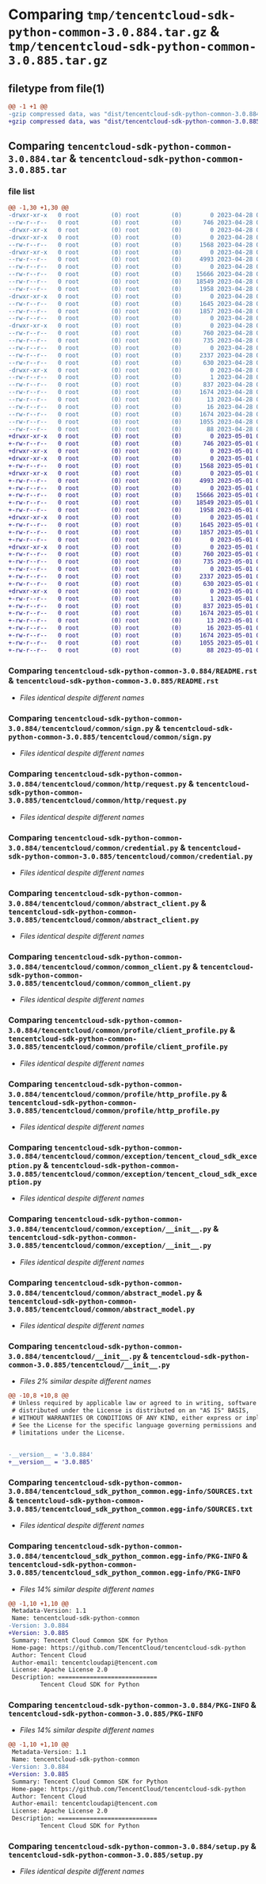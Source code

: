 # Comparing `tmp/tencentcloud-sdk-python-common-3.0.884.tar.gz` & `tmp/tencentcloud-sdk-python-common-3.0.885.tar.gz`

## filetype from file(1)

```diff
@@ -1 +1 @@
-gzip compressed data, was "dist/tencentcloud-sdk-python-common-3.0.884.tar", last modified: Fri Apr 28 02:09:59 2023, max compression
+gzip compressed data, was "dist/tencentcloud-sdk-python-common-3.0.885.tar", last modified: Mon May  1 00:33:30 2023, max compression
```

## Comparing `tencentcloud-sdk-python-common-3.0.884.tar` & `tencentcloud-sdk-python-common-3.0.885.tar`

### file list

```diff
@@ -1,30 +1,30 @@
-drwxr-xr-x   0 root         (0) root         (0)        0 2023-04-28 02:09:59.000000 tencentcloud-sdk-python-common-3.0.884/
--rw-r--r--   0 root         (0) root         (0)      746 2023-04-28 02:09:59.000000 tencentcloud-sdk-python-common-3.0.884/README.rst
-drwxr-xr-x   0 root         (0) root         (0)        0 2023-04-28 02:09:59.000000 tencentcloud-sdk-python-common-3.0.884/tencentcloud/
-drwxr-xr-x   0 root         (0) root         (0)        0 2023-04-28 02:09:59.000000 tencentcloud-sdk-python-common-3.0.884/tencentcloud/common/
--rw-r--r--   0 root         (0) root         (0)     1568 2023-04-28 02:09:59.000000 tencentcloud-sdk-python-common-3.0.884/tencentcloud/common/sign.py
-drwxr-xr-x   0 root         (0) root         (0)        0 2023-04-28 02:09:59.000000 tencentcloud-sdk-python-common-3.0.884/tencentcloud/common/http/
--rw-r--r--   0 root         (0) root         (0)     4993 2023-04-28 02:09:59.000000 tencentcloud-sdk-python-common-3.0.884/tencentcloud/common/http/request.py
--rw-r--r--   0 root         (0) root         (0)        0 2023-04-28 02:09:59.000000 tencentcloud-sdk-python-common-3.0.884/tencentcloud/common/http/__init__.py
--rw-r--r--   0 root         (0) root         (0)    15666 2023-04-28 02:09:59.000000 tencentcloud-sdk-python-common-3.0.884/tencentcloud/common/credential.py
--rw-r--r--   0 root         (0) root         (0)    18549 2023-04-28 02:09:59.000000 tencentcloud-sdk-python-common-3.0.884/tencentcloud/common/abstract_client.py
--rw-r--r--   0 root         (0) root         (0)     1958 2023-04-28 02:09:59.000000 tencentcloud-sdk-python-common-3.0.884/tencentcloud/common/common_client.py
-drwxr-xr-x   0 root         (0) root         (0)        0 2023-04-28 02:09:59.000000 tencentcloud-sdk-python-common-3.0.884/tencentcloud/common/profile/
--rw-r--r--   0 root         (0) root         (0)     1645 2023-04-28 02:09:59.000000 tencentcloud-sdk-python-common-3.0.884/tencentcloud/common/profile/client_profile.py
--rw-r--r--   0 root         (0) root         (0)     1857 2023-04-28 02:09:59.000000 tencentcloud-sdk-python-common-3.0.884/tencentcloud/common/profile/http_profile.py
--rw-r--r--   0 root         (0) root         (0)        0 2023-04-28 02:09:59.000000 tencentcloud-sdk-python-common-3.0.884/tencentcloud/common/profile/__init__.py
-drwxr-xr-x   0 root         (0) root         (0)        0 2023-04-28 02:09:59.000000 tencentcloud-sdk-python-common-3.0.884/tencentcloud/common/exception/
--rw-r--r--   0 root         (0) root         (0)      760 2023-04-28 02:09:59.000000 tencentcloud-sdk-python-common-3.0.884/tencentcloud/common/exception/tencent_cloud_sdk_exception.py
--rw-r--r--   0 root         (0) root         (0)      735 2023-04-28 02:09:59.000000 tencentcloud-sdk-python-common-3.0.884/tencentcloud/common/exception/__init__.py
--rw-r--r--   0 root         (0) root         (0)        0 2023-04-28 02:09:59.000000 tencentcloud-sdk-python-common-3.0.884/tencentcloud/common/__init__.py
--rw-r--r--   0 root         (0) root         (0)     2337 2023-04-28 02:09:59.000000 tencentcloud-sdk-python-common-3.0.884/tencentcloud/common/abstract_model.py
--rw-r--r--   0 root         (0) root         (0)      630 2023-04-28 02:09:59.000000 tencentcloud-sdk-python-common-3.0.884/tencentcloud/__init__.py
-drwxr-xr-x   0 root         (0) root         (0)        0 2023-04-28 02:09:59.000000 tencentcloud-sdk-python-common-3.0.884/tencentcloud_sdk_python_common.egg-info/
--rw-r--r--   0 root         (0) root         (0)        1 2023-04-28 02:09:59.000000 tencentcloud-sdk-python-common-3.0.884/tencentcloud_sdk_python_common.egg-info/dependency_links.txt
--rw-r--r--   0 root         (0) root         (0)      837 2023-04-28 02:09:59.000000 tencentcloud-sdk-python-common-3.0.884/tencentcloud_sdk_python_common.egg-info/SOURCES.txt
--rw-r--r--   0 root         (0) root         (0)     1674 2023-04-28 02:09:59.000000 tencentcloud-sdk-python-common-3.0.884/tencentcloud_sdk_python_common.egg-info/PKG-INFO
--rw-r--r--   0 root         (0) root         (0)       13 2023-04-28 02:09:59.000000 tencentcloud-sdk-python-common-3.0.884/tencentcloud_sdk_python_common.egg-info/top_level.txt
--rw-r--r--   0 root         (0) root         (0)       16 2023-04-28 02:09:59.000000 tencentcloud-sdk-python-common-3.0.884/tencentcloud_sdk_python_common.egg-info/requires.txt
--rw-r--r--   0 root         (0) root         (0)     1674 2023-04-28 02:09:59.000000 tencentcloud-sdk-python-common-3.0.884/PKG-INFO
--rw-r--r--   0 root         (0) root         (0)     1055 2023-04-28 02:09:59.000000 tencentcloud-sdk-python-common-3.0.884/setup.py
--rw-r--r--   0 root         (0) root         (0)       88 2023-04-28 02:09:59.000000 tencentcloud-sdk-python-common-3.0.884/setup.cfg
+drwxr-xr-x   0 root         (0) root         (0)        0 2023-05-01 00:33:30.000000 tencentcloud-sdk-python-common-3.0.885/
+-rw-r--r--   0 root         (0) root         (0)      746 2023-05-01 00:33:30.000000 tencentcloud-sdk-python-common-3.0.885/README.rst
+drwxr-xr-x   0 root         (0) root         (0)        0 2023-05-01 00:33:30.000000 tencentcloud-sdk-python-common-3.0.885/tencentcloud/
+drwxr-xr-x   0 root         (0) root         (0)        0 2023-05-01 00:33:30.000000 tencentcloud-sdk-python-common-3.0.885/tencentcloud/common/
+-rw-r--r--   0 root         (0) root         (0)     1568 2023-05-01 00:33:30.000000 tencentcloud-sdk-python-common-3.0.885/tencentcloud/common/sign.py
+drwxr-xr-x   0 root         (0) root         (0)        0 2023-05-01 00:33:30.000000 tencentcloud-sdk-python-common-3.0.885/tencentcloud/common/http/
+-rw-r--r--   0 root         (0) root         (0)     4993 2023-05-01 00:33:30.000000 tencentcloud-sdk-python-common-3.0.885/tencentcloud/common/http/request.py
+-rw-r--r--   0 root         (0) root         (0)        0 2023-05-01 00:33:30.000000 tencentcloud-sdk-python-common-3.0.885/tencentcloud/common/http/__init__.py
+-rw-r--r--   0 root         (0) root         (0)    15666 2023-05-01 00:33:30.000000 tencentcloud-sdk-python-common-3.0.885/tencentcloud/common/credential.py
+-rw-r--r--   0 root         (0) root         (0)    18549 2023-05-01 00:33:30.000000 tencentcloud-sdk-python-common-3.0.885/tencentcloud/common/abstract_client.py
+-rw-r--r--   0 root         (0) root         (0)     1958 2023-05-01 00:33:30.000000 tencentcloud-sdk-python-common-3.0.885/tencentcloud/common/common_client.py
+drwxr-xr-x   0 root         (0) root         (0)        0 2023-05-01 00:33:30.000000 tencentcloud-sdk-python-common-3.0.885/tencentcloud/common/profile/
+-rw-r--r--   0 root         (0) root         (0)     1645 2023-05-01 00:33:30.000000 tencentcloud-sdk-python-common-3.0.885/tencentcloud/common/profile/client_profile.py
+-rw-r--r--   0 root         (0) root         (0)     1857 2023-05-01 00:33:30.000000 tencentcloud-sdk-python-common-3.0.885/tencentcloud/common/profile/http_profile.py
+-rw-r--r--   0 root         (0) root         (0)        0 2023-05-01 00:33:30.000000 tencentcloud-sdk-python-common-3.0.885/tencentcloud/common/profile/__init__.py
+drwxr-xr-x   0 root         (0) root         (0)        0 2023-05-01 00:33:30.000000 tencentcloud-sdk-python-common-3.0.885/tencentcloud/common/exception/
+-rw-r--r--   0 root         (0) root         (0)      760 2023-05-01 00:33:30.000000 tencentcloud-sdk-python-common-3.0.885/tencentcloud/common/exception/tencent_cloud_sdk_exception.py
+-rw-r--r--   0 root         (0) root         (0)      735 2023-05-01 00:33:30.000000 tencentcloud-sdk-python-common-3.0.885/tencentcloud/common/exception/__init__.py
+-rw-r--r--   0 root         (0) root         (0)        0 2023-05-01 00:33:30.000000 tencentcloud-sdk-python-common-3.0.885/tencentcloud/common/__init__.py
+-rw-r--r--   0 root         (0) root         (0)     2337 2023-05-01 00:33:30.000000 tencentcloud-sdk-python-common-3.0.885/tencentcloud/common/abstract_model.py
+-rw-r--r--   0 root         (0) root         (0)      630 2023-05-01 00:33:30.000000 tencentcloud-sdk-python-common-3.0.885/tencentcloud/__init__.py
+drwxr-xr-x   0 root         (0) root         (0)        0 2023-05-01 00:33:30.000000 tencentcloud-sdk-python-common-3.0.885/tencentcloud_sdk_python_common.egg-info/
+-rw-r--r--   0 root         (0) root         (0)        1 2023-05-01 00:33:30.000000 tencentcloud-sdk-python-common-3.0.885/tencentcloud_sdk_python_common.egg-info/dependency_links.txt
+-rw-r--r--   0 root         (0) root         (0)      837 2023-05-01 00:33:30.000000 tencentcloud-sdk-python-common-3.0.885/tencentcloud_sdk_python_common.egg-info/SOURCES.txt
+-rw-r--r--   0 root         (0) root         (0)     1674 2023-05-01 00:33:30.000000 tencentcloud-sdk-python-common-3.0.885/tencentcloud_sdk_python_common.egg-info/PKG-INFO
+-rw-r--r--   0 root         (0) root         (0)       13 2023-05-01 00:33:30.000000 tencentcloud-sdk-python-common-3.0.885/tencentcloud_sdk_python_common.egg-info/top_level.txt
+-rw-r--r--   0 root         (0) root         (0)       16 2023-05-01 00:33:30.000000 tencentcloud-sdk-python-common-3.0.885/tencentcloud_sdk_python_common.egg-info/requires.txt
+-rw-r--r--   0 root         (0) root         (0)     1674 2023-05-01 00:33:30.000000 tencentcloud-sdk-python-common-3.0.885/PKG-INFO
+-rw-r--r--   0 root         (0) root         (0)     1055 2023-05-01 00:33:30.000000 tencentcloud-sdk-python-common-3.0.885/setup.py
+-rw-r--r--   0 root         (0) root         (0)       88 2023-05-01 00:33:30.000000 tencentcloud-sdk-python-common-3.0.885/setup.cfg
```

### Comparing `tencentcloud-sdk-python-common-3.0.884/README.rst` & `tencentcloud-sdk-python-common-3.0.885/README.rst`

 * *Files identical despite different names*

### Comparing `tencentcloud-sdk-python-common-3.0.884/tencentcloud/common/sign.py` & `tencentcloud-sdk-python-common-3.0.885/tencentcloud/common/sign.py`

 * *Files identical despite different names*

### Comparing `tencentcloud-sdk-python-common-3.0.884/tencentcloud/common/http/request.py` & `tencentcloud-sdk-python-common-3.0.885/tencentcloud/common/http/request.py`

 * *Files identical despite different names*

### Comparing `tencentcloud-sdk-python-common-3.0.884/tencentcloud/common/credential.py` & `tencentcloud-sdk-python-common-3.0.885/tencentcloud/common/credential.py`

 * *Files identical despite different names*

### Comparing `tencentcloud-sdk-python-common-3.0.884/tencentcloud/common/abstract_client.py` & `tencentcloud-sdk-python-common-3.0.885/tencentcloud/common/abstract_client.py`

 * *Files identical despite different names*

### Comparing `tencentcloud-sdk-python-common-3.0.884/tencentcloud/common/common_client.py` & `tencentcloud-sdk-python-common-3.0.885/tencentcloud/common/common_client.py`

 * *Files identical despite different names*

### Comparing `tencentcloud-sdk-python-common-3.0.884/tencentcloud/common/profile/client_profile.py` & `tencentcloud-sdk-python-common-3.0.885/tencentcloud/common/profile/client_profile.py`

 * *Files identical despite different names*

### Comparing `tencentcloud-sdk-python-common-3.0.884/tencentcloud/common/profile/http_profile.py` & `tencentcloud-sdk-python-common-3.0.885/tencentcloud/common/profile/http_profile.py`

 * *Files identical despite different names*

### Comparing `tencentcloud-sdk-python-common-3.0.884/tencentcloud/common/exception/tencent_cloud_sdk_exception.py` & `tencentcloud-sdk-python-common-3.0.885/tencentcloud/common/exception/tencent_cloud_sdk_exception.py`

 * *Files identical despite different names*

### Comparing `tencentcloud-sdk-python-common-3.0.884/tencentcloud/common/exception/__init__.py` & `tencentcloud-sdk-python-common-3.0.885/tencentcloud/common/exception/__init__.py`

 * *Files identical despite different names*

### Comparing `tencentcloud-sdk-python-common-3.0.884/tencentcloud/common/abstract_model.py` & `tencentcloud-sdk-python-common-3.0.885/tencentcloud/common/abstract_model.py`

 * *Files identical despite different names*

### Comparing `tencentcloud-sdk-python-common-3.0.884/tencentcloud/__init__.py` & `tencentcloud-sdk-python-common-3.0.885/tencentcloud/__init__.py`

 * *Files 2% similar despite different names*

```diff
@@ -10,8 +10,8 @@
 # Unless required by applicable law or agreed to in writing, software
 # distributed under the License is distributed on an "AS IS" BASIS,
 # WITHOUT WARRANTIES OR CONDITIONS OF ANY KIND, either express or implied.
 # See the License for the specific language governing permissions and
 # limitations under the License.
 
 
-__version__ = '3.0.884'
+__version__ = '3.0.885'
```

### Comparing `tencentcloud-sdk-python-common-3.0.884/tencentcloud_sdk_python_common.egg-info/SOURCES.txt` & `tencentcloud-sdk-python-common-3.0.885/tencentcloud_sdk_python_common.egg-info/SOURCES.txt`

 * *Files identical despite different names*

### Comparing `tencentcloud-sdk-python-common-3.0.884/tencentcloud_sdk_python_common.egg-info/PKG-INFO` & `tencentcloud-sdk-python-common-3.0.885/tencentcloud_sdk_python_common.egg-info/PKG-INFO`

 * *Files 14% similar despite different names*

```diff
@@ -1,10 +1,10 @@
 Metadata-Version: 1.1
 Name: tencentcloud-sdk-python-common
-Version: 3.0.884
+Version: 3.0.885
 Summary: Tencent Cloud Common SDK for Python
 Home-page: https://github.com/TencentCloud/tencentcloud-sdk-python
 Author: Tencent Cloud
 Author-email: tencentcloudapi@tencent.com
 License: Apache License 2.0
 Description: ============================
         Tencent Cloud SDK for Python
```

### Comparing `tencentcloud-sdk-python-common-3.0.884/PKG-INFO` & `tencentcloud-sdk-python-common-3.0.885/PKG-INFO`

 * *Files 14% similar despite different names*

```diff
@@ -1,10 +1,10 @@
 Metadata-Version: 1.1
 Name: tencentcloud-sdk-python-common
-Version: 3.0.884
+Version: 3.0.885
 Summary: Tencent Cloud Common SDK for Python
 Home-page: https://github.com/TencentCloud/tencentcloud-sdk-python
 Author: Tencent Cloud
 Author-email: tencentcloudapi@tencent.com
 License: Apache License 2.0
 Description: ============================
         Tencent Cloud SDK for Python
```

### Comparing `tencentcloud-sdk-python-common-3.0.884/setup.py` & `tencentcloud-sdk-python-common-3.0.885/setup.py`

 * *Files identical despite different names*

